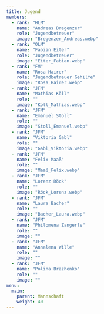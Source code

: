 ```yaml
---
title: Jugend
members:
  - rank: "HLM"
    name: "Andreas Bregenzer"
    role: "Jugendbetreuer"
    image: "Bregenzer_Andreas.webp"
  - rank: "OLM"
    name: "Fabian Eiter"
    role: "Jugendbetreuer"
    image: "Eiter_Fabian.webp"
  - rank: "FM"
    name: "Rosa Hairer"
    role: "Jugendbetreuer Gehilfe"
    image: "Rosa_Hairer.webp"
  - rank: "JFM"
    name: "Mathias Köll"
    role: ""
    image: "Köll_Mathias.webp"
  - rank: "JFM"
    name: "Emanuel Stoll"
    role: ""
    image: "Stoll_Emanuel.webp"
  - rank: "JFM"
    name: "Viktoria Gabl"
    role: ""
    image: "Gabl_Viktoria.webp"
  - rank: "JFM"
    name: "Felix Maaß"
    role: ""
    image: "Maaß_Felix.webp"
  - rank: "JFM"
    name: "Lorenz Röck"
    role: ""
    image: "Röck_Lorenz.webp"
  - rank: "JFM"
    name: "Laura Bacher"
    role: ""
    image: "Bacher_Laura.webp"
  - rank: "JFM"
    name: "Philomena Zangerle"
    role: ""
    image: ""
  - rank: "JFM"
    name: "Annalena Wille"
    role: ""
    image: ""
  - rank: "JFM"
    name: "Polina Brazhenko"
    role: ""
    image: ""
menu:
  main:
    parent: Mannschaft
    weight: 40
---
```

